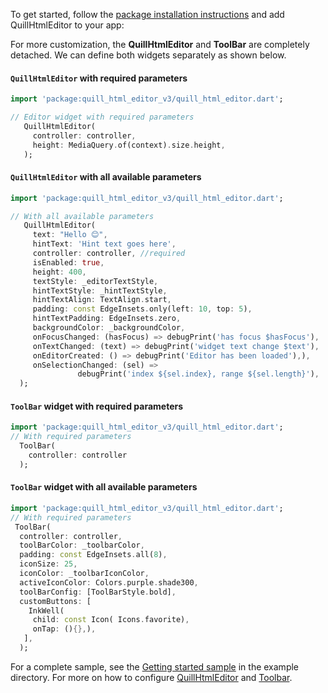To get started, follow the [package installation
instructions](https://pub.dev/packages/quill_html_editor_v3/install) and add QuillHtmlEditor to your app:

For more customization, the **QuillHtmlEditor** and **ToolBar** are completely detached. We can define both widgets separately as shown below.



#### `QuillHtmlEditor` with required parameters

```dart
import 'package:quill_html_editor_v3/quill_html_editor.dart';

// Editor widget with required parameters
   QuillHtmlEditor(
     controller: controller,
     height: MediaQuery.of(context).size.height,
   );

```

#### `QuillHtmlEditor` with all available parameters

```dart
import 'package:quill_html_editor_v3/quill_html_editor.dart';

// With all available parameters
   QuillHtmlEditor(
     text: "Hello 😊",
     hintText: 'Hint text goes here',
     controller: controller, //required
     isEnabled: true,
     height: 400,
     textStyle: _editorTextStyle,
     hintTextStyle: _hintTextStyle,
     hintTextAlign: TextAlign.start,
     padding: const EdgeInsets.only(left: 10, top: 5),
     hintTextPadding: EdgeInsets.zero,
     backgroundColor: _backgroundColor,
     onFocusChanged: (hasFocus) => debugPrint('has focus $hasFocus'),
     onTextChanged: (text) => debugPrint('widget text change $text'),
     onEditorCreated: () => debugPrint('Editor has been loaded'),),
     onSelectionChanged: (sel) =>
               debugPrint('index ${sel.index}, range ${sel.length}'),
  );
```


#### `ToolBar` widget with required parameters


```dart
import 'package:quill_html_editor_v3/quill_html_editor.dart';
// With required parameters
  ToolBar(
    controller: controller
  );
```

#### `ToolBar` widget with all available parameters


```dart
import 'package:quill_html_editor_v3/quill_html_editor.dart';
// With required parameters
 ToolBar(
  controller: controller,
  toolBarColor: _toolbarColor,
  padding: const EdgeInsets.all(8),
  iconSize: 25,
  iconColor: _toolbarIconColor,
  activeIconColor: Colors.purple.shade300,
  toolBarConfig: [ToolBarStyle.bold],
  customButtons: [
    InkWell( 
     child: const Icon( Icons.favorite),
     onTap: (){},),
   ],
  );
```

For a complete sample, see the [Getting started sample][] in the example directory.
For more on how to configure [QuillHtmlEditor] and [Toolbar].

[Getting started sample]: https://github.com/the-airbender/quill_html_editor_v3/blob/main/example/lib/main.dart
[QuillHtmlEditor]: https://github.com/the-airbender/quill_html_editor_v3/tree/main/doc/quill-html-editor-setup.md
[Toolbar]: https://github.com/the-airbender/quill_html_editor_v3/tree/main/doc/toolbar-setup.md